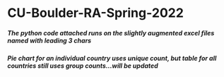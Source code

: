 # CU-Boulder-RA-Spring-2022
##### The python code attached runs on the slightly augmented excel files named with leading 3 chars
##### Pie chart for an individual country uses unique count, but table for all countries still uses group counts...will be updated